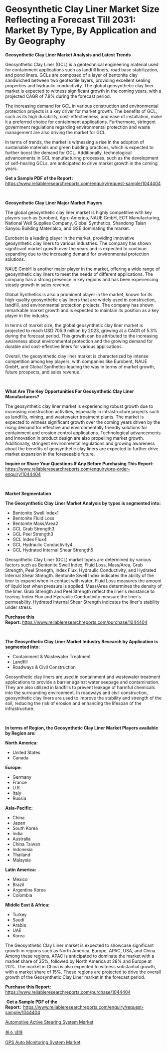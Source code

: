 <p><h1>Geosynthetic Clay Liner Market Size Reflecting a Forecast Till 2031: Market By Type, By Application and By Geography</h1></p><p><strong>Geosynthetic Clay Liner Market Analysis and Latest Trends</strong></p>
<p><p>Geosynthetic Clay Liner (GCL) is a geotechnical engineering material used for containment applications such as landfill liners, road base stabilization, and pond liners. GCLs are composed of a layer of bentonite clay sandwiched between two geotextile layers, providing excellent sealing properties and hydraulic conductivity. The global geosynthetic clay liner market is expected to witness significant growth in the coming years, with a projected CAGR of 7.8% during the forecast period.</p><p>The increasing demand for GCL in various construction and environmental protection projects is a key driver for market growth. The benefits of GCL, such as its high durability, cost-effectiveness, and ease of installation, make it a preferred choice for containment applications. Furthermore, stringent government regulations regarding environmental protection and waste management are also driving the market for GCL.</p><p>In terms of trends, the market is witnessing a rise in the adoption of sustainable materials and green building practices, which is expected to further boost the demand for GCL. Additionally, technological advancements in GCL manufacturing processes, such as the development of self-healing GCLs, are anticipated to drive market growth in the coming years.</p></p>
<p><strong>Get a Sample PDF of the Report:&nbsp;</strong> <a href="https://www.reliableresearchreports.com/enquiry/request-sample/1044404">https://www.reliableresearchreports.com/enquiry/request-sample/1044404</a></p>
<p>&nbsp;</p>
<p><strong>Geosynthetic Clay Liner Major Market Players</strong></p>
<p><p>The global geosynthetic clay liner market is highly competitive with key players such as Eurobent, Agru America, NAUE GmbH, ECT Manufacturing, National Well Supplies Company, Global Synthetics, Shandong Taian Sanyou Building Materialco, and GSE dominating the market. </p><p>Eurobent is a leading player in the market, providing innovative geosynthetic clay liners to various industries. The company has shown significant market growth over the years and is expected to continue expanding due to the increasing demand for environmental protection solutions.</p><p>NAUE GmbH is another major player in the market, offering a wide range of geosynthetic clay liners to meet the needs of different applications. The company has a strong presence in key regions and has been experiencing steady growth in sales revenue.</p><p>Global Synthetics is also a prominent player in the market, known for its high-quality geosynthetic clay liners that are widely used in construction, landfill, and environmental protection projects. The company has shown remarkable market growth and is expected to maintain its position as a key player in the industry.</p><p>In terms of market size, the global geosynthetic clay liner market is projected to reach USD 705.9 million by 2023, growing at a CAGR of 5.3% during the forecast period. This growth can be attributed to the increasing awareness about environmental protection and the growing demand for durable and cost-effective liners for various applications.</p><p>Overall, the geosynthetic clay liner market is characterized by intense competition among key players, with companies like Eurobent, NAUE GmbH, and Global Synthetics leading the way in terms of market growth, future prospects, and sales revenue.</p></p>
<p>&nbsp;</p>
<p><strong>What Are The Key Opportunities For Geosynthetic Clay Liner Manufacturers?</strong></p>
<p><p>The geosynthetic clay liner market is experiencing robust growth due to increasing construction activities, especially in infrastructure projects such as landfills, mining, and wastewater treatment plants. The market is expected to witness significant growth over the coming years driven by the rising demand for effective and environmentally friendly solutions for containment and erosion control applications. Technological advancements and innovation in product design are also propelling market growth. Additionally, stringent environmental regulations and growing awareness about the benefits of geosynthetic clay liners are expected to further drive market expansion in the foreseeable future.</p></p>
<p><strong>Inquire or Share Your Questions If Any Before Purchasing This Report:</strong> <a href="https://www.reliableresearchreports.com/enquiry/pre-order-enquiry/1044404">https://www.reliableresearchreports.com/enquiry/pre-order-enquiry/1044404</a></p>
<p>&nbsp;</p>
<p><strong>Market Segmentation</strong></p>
<p><strong>The Geosynthetic Clay Liner Market Analysis by types is segmented into:</strong></p>
<p><ul><li>Bentonite Swell Index1</li><li>Bentonite Fluid Loss</li><li>Bentonite Mass/Area2</li><li>GCL Grab Strength3</li><li>GCL Peel Strength3</li><li>GCL Index Flux4</li><li>GCL Hydraulic Conductivity4</li><li>GCL Hydrated Internal Shear Strength5</li></ul></p>
<p><p>Geosynthetic Clay Liner (GCL) market types are determined by various factors such as Bentonite Swell Index, Fluid Loss, Mass/Area, Grab Strength, Peel Strength, Index Flux, Hydraulic Conductivity, and Hydrated Internal Shear Strength. Bentonite Swell Index indicates the ability of the liner to expand when in contact with water. Fluid Loss measures the amount of liquid lost when pressure is applied. Mass/Area determines the density of the liner. Grab Strength and Peel Strength reflect the liner's resistance to tearing. Index Flux and Hydraulic Conductivity measure the liner's permeability. Hydrated Internal Shear Strength indicates the liner's stability under stress.</p></p>
<p><strong>Purchase this Report:&nbsp;</strong><a href="https://www.reliableresearchreports.com/purchase/1044404">https://www.reliableresearchreports.com/purchase/1044404</a></p>
<p>&nbsp;</p>
<p><strong>The Geosynthetic Clay Liner Market Industry Research by Application is segmented into:</strong></p>
<p><ul><li>Containment & Wastewater Treatment</li><li>Landfill</li><li>Roadways & Civil Construction</li></ul></p>
<p><p>Geosynthetic clay liners are used in containment and wastewater treatment applications to provide a barrier against water seepage and contamination. They are also utilized in landfills to prevent leakage of harmful chemicals into the surrounding environment. In roadways and civil construction, geosynthetic clay liners are used to improve the stability and strength of the soil, reducing the risk of erosion and enhancing the lifespan of the infrastructure.</p></p>
<p>&nbsp;</p>
<p><strong>In terms of Region, the Geosynthetic Clay Liner Market Players available by Region are:</strong></p>
<p>
    <p> <strong> North America: </strong>
        <ul>
            <li>United States</li>
            <li>Canada</li>
        </ul>
        </p> 
    <p> <strong> Europe: </strong>
        <ul>
            <li>Germany</li>
            <li>France</li>
            <li>U.K.</li>
            <li>Italy</li>
            <li>Russia</li>
        </ul>
        </p> 
    <p> <strong> Asia-Pacific: </strong>
        <ul>
            <li>China</li>
            <li>Japan</li>
            <li>South Korea</li>
            <li>India</li>
            <li>Australia</li>
            <li>China Taiwan</li>
            <li>Indonesia</li>
            <li>Thailand</li>
            <li>Malaysia</li>
        </ul>
        </p> 
    <p> <strong> Latin America: </strong>
        <ul>
            <li>Mexico</li>
            <li>Brazil</li>
            <li>Argentina Korea</li>
            <li>Colombia</li>
        </ul>
        </p> 
    <p> <strong> Middle East & Africa: </strong>
        <ul>
            <li>Turkey</li>
            <li>Saudi</li>
            <li>Arabia</li>
            <li>UAE</li>
            <li>Korea</li>
        </ul>
    </p>
    </p>
<p><p>The Geosynthetic Clay Liner market is expected to showcase significant growth in regions such as North America, Europe, APAC, USA, and China. Among these regions, APAC is anticipated to dominate the market with a market share of 35%, followed by North America at 28% and Europe at 20%. The market in China is also expected to witness substantial growth, with a market share of 15%. These regions are projected to drive the overall growth of the Geosynthetic Clay Liner market in the forecast period.</p></p>
<p><strong>Purchase this Report: </strong><a href="https://www.reliableresearchreports.com/purchase/1044404">https://www.reliableresearchreports.com/purchase/1044404</a></p>
<p>&nbsp;<strong>Get a Sample PDF of the Report:&nbsp;&nbsp;</strong><a href="https://www.reliableresearchreports.com/enquiry/request-sample/1044404">https://www.reliableresearchreports.com/enquiry/request-sample/1044404</a></p>
<p><strong></strong></p>
<p><p><a href="https://view.publitas.com/reportprime-1/automotive-active-steering-system-market-size-growing-and-forecasted-for-period-from-2023-2030-and-provides-complete-market-analysis-of-this-market/">Automotive Active Steering System Market</a></p><p><a href="https://github.com/trmesnao7959541/Market-Research-Report-List-1/blob/main/7213365190972.md">불소 냉매</a></p><p><a href="https://view.publitas.com/reportprime-1/gps-auto-monitoring-system-market-research-report-reveals-the-latest-trends-and-opportunities-of-this-market-for-period-from-2023-2030/">GPS Auto Monitoring System Market</a></p></p>